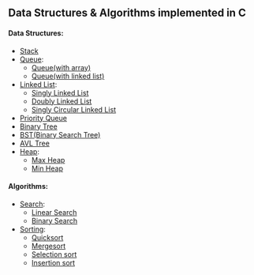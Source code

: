 ## Data Structures &amp; Algorithms implemented in C

#### Data Structures:
 - [Stack](data_structures/stack/stack.c)
 - [Queue](data_structures/queue/):
	 - [Queue(with array)](data_structures/queue/queue_array.c.c)
	 - [Queue(with linked list)](data_structures/queue/queue_linked_list.c)
 - [Linked List](data_structures/linked_list/):
	 - [Singly Linked List](data_structures/linked_list/singly.c)
	 - [Doubly Linked List](data_structures/linked_list/doubly.c)
	 - [Singly Circular Linked List](data_structures/linked_list/singly_circular.c)
 - [Priority Queue](data_structures/priority_queue/priority_queue.c)
 - [Binary Tree](data_structures/binary_tree/binary_tree.c)
 - [BST(Binary Search Tree)](data_structures/binary_search_tree/binary_search_tree.c)
 - [AVL Tree](data_structures/avl_tree/avl_tree.c)
 - [Heap](data_structures/heap/):
	 - [Max Heap](data_structures/heap/max_heap.c)
	 - [Min Heap](data_structures/heap/min_heap.c)

#### Algorithms:
 - [Search](algorithms/search/):
	 - [Linear Search](algorithms/search/linear_search.c)
	 - [Binary Search](algorithms/search/binary_search.c)
 - [Sorting](algorithms/sorting/):
	 - [Quicksort](algorithms/sorting/quick_sort.c)
	 - [Mergesort](algorithms/sorting/merge_sort.c)
	 - [Selection sort](algorithms/sorting/selection_sort.c)
	 - [Insertion sort](algorithms/sorting/insertion_sort.c)
